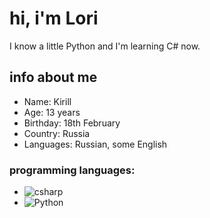 # hi, i'm Lori
I know a little Python and I'm learning C# now.

## info about me
- Name: Kirill
- Age: 13 years
- Birthday: 18th February
- Country: Russia
- Languages: Russian, some English


### programming languages:
- ![csharp](https://img.shields.io/static/v1?label=&message=C%23&color=191919&style=for-the-badge&logo=C%20Sharp&logoColor=239120)
- ![Python](https://img.shields.io/badge/python-191919?style=for-the-badge&logo=python&logoColor=ffdd54)
